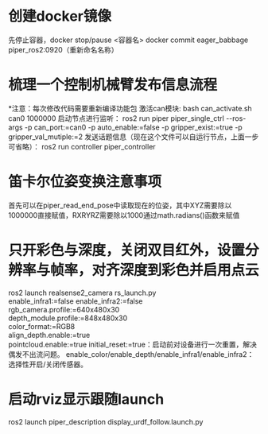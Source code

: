 # 创建docker镜像
先停止容器，docker stop/pause <容器名>
docker commit eager_babbage piper_ros2:0920（重新命名名称）

# 梳理一个控制机械臂发布信息流程
*注意：每次修改代码需要重新编译功能包
激活can模块:
bash can_activate.sh can0 1000000
启动节点进行监听：
ros2 run piper piper_single_ctrl --ros-args -p can_port:=can0 -p auto_enable:=false -p gripper_exist:=true -p gripper_val_mutiple:=2
发送话题信息（现在这个文件可以自运行节点，上面一步可省略）：
ros2 run controller piper_controller

# 笛卡尔位姿变换注意事项
首先可以在piper_read_end_pose中读取现在的位姿，其中XYZ需要除以1000000直接赋值，RXRYRZ需要除以1000通过math.radians()函数来赋值

# 只开彩色与深度，关闭双目红外，设置分辨率与帧率，对齐深度到彩色并启用点云
ros2 launch realsense2_camera rs_launch.py \
  enable_infra1:=false enable_infra2:=false \
  rgb_camera.profile:=640x480x30 \
  depth_module.profile:=848x480x30 \
  color_format:=RGB8 \
  align_depth.enable:=true \
  pointcloud.enable:=true
initial_reset:=true：启动前对设备进行一次重置，解决偶发不出流问题。
enable_color/enable_depth/enable_infra1/enable_infra2：选择性开启/关闭传感器。

# 启动rviz显示跟随launch
ros2 launch piper_description  display_urdf_follow.launch.py

